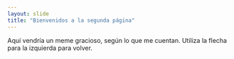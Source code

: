 ```yaml
---
layout: slide
title: "Bienvenidos a la segunda página"
---
```

Aquí vendría un meme gracioso, según lo que me cuentan.
Utiliza la flecha para la izquierda para volver.

